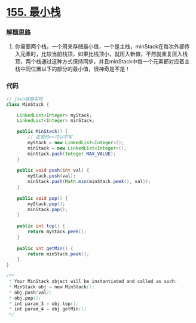 # [155. 最小栈](https://leetcode-cn.com/problems/min-stack/)

### 解题思路
1. 你需要两个栈，一个用来存储最小值，一个是主栈，minStack在每次外部传入元素时，比较当前栈顶，如果比栈顶小，就压入新值，不然就重复压入栈顶，两个栈通过这种方式保持同步，并且minStack中每一个元素都对应着主栈中同位置以下的部分的最小值，很神奇是不是！

### 代码

```java
// java容器实现
class MinStack {

    LinkedList<Integer> myStack;
    LinkedList<Integer> minStack;

    public MinStack() {
        // 这里的<>可以不写
        myStack = new LinkedList<Integer>();
        minStack = new LinkedList<Integer>();
        minStack.push(Integer.MAX_VALUE);
    }
    
    public void push(int val) {
        myStack.push(val);
        minStack.push(Math.min(minStack.peek(), val));
    }
    
    public void pop() {
        myStack.pop();
        minStack.pop();
    }
    
    public int top() {
        return myStack.peek();
    }
    
    public int getMin() {
        return minStack.peek();
    }
}

/**
 * Your MinStack object will be instantiated and called as such:
 * MinStack obj = new MinStack();
 * obj.push(val);
 * obj.pop();
 * int param_3 = obj.top();
 * int param_4 = obj.getMin();
 */
```
